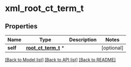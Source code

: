 # xml_root_ct_term_t

## Properties
Name | Type | Description | Notes
------------ | ------------- | ------------- | -------------
**self** | [**root_ct_term_t**](root_ct_term.md) \* |  | [optional] 

[[Back to Model list]](../README.md#documentation-for-models) [[Back to API list]](../README.md#documentation-for-api-endpoints) [[Back to README]](../README.md)


